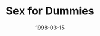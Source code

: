 ---
layout: message
category: message
series: "Life for Dummies"
title: "Sex for Dummies"
date: 1998-03-15
audio-description: "An easy-to-understand handbook for some everyday life topics. "
audio: ""
audio-title: "Sex for Dummies"
audio-duration: "&#58;"
---